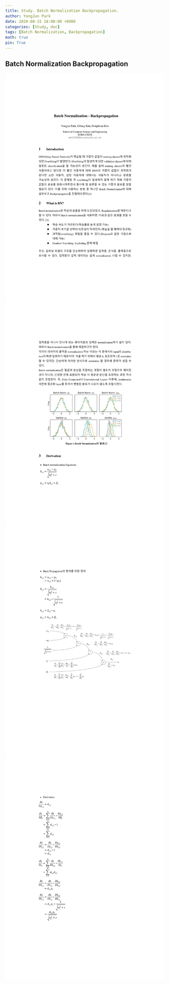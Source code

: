 ```yaml
---
title: Study. Batch Normalization Backpropagation.
author: YongJun Park
date: 2020-08-15 18:00:00 +0900
categories: [Study, doc]
tags: [Batch Normalization, Backpropagation]
math: true
pin: True
---
```


## **Batch Normalization Backpropagation**
<img src="/assets/study/Batch Normalization Backpropagation/1.png" width='800'>
<img src="/assets/study/Batch Normalization Backpropagation/2.png" width='800'>
<img src="/assets/study/Batch Normalization Backpropagation/3.png" width='800'>
<img src="/assets/study/Batch Normalization Backpropagation/4.png" width='800'>

